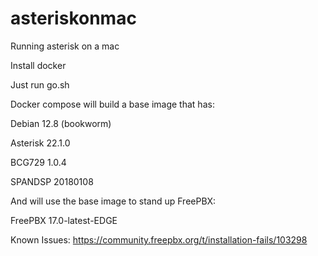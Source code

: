 # asteriskonmac
Running asterisk on a mac

Install docker

Just run go.sh

Docker compose will build a base image that has:

Debian 12.8 (bookworm)

Asterisk 22.1.0

BCG729 1.0.4

SPANDSP 20180108

And will use the base image to stand up FreePBX:

FreePBX 17.0-latest-EDGE

Known Issues: 
https://community.freepbx.org/t/installation-fails/103298